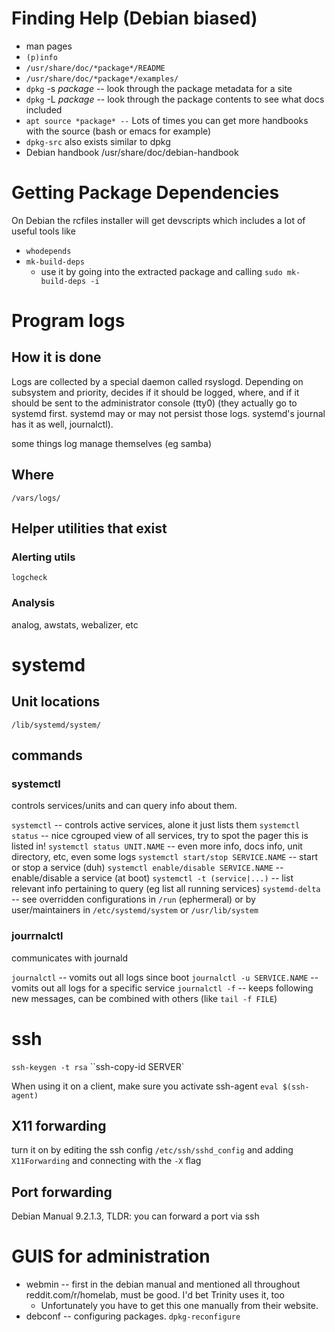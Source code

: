 # Finding Help (Debian biased)
* man pages
* `(p)info`
* `/usr/share/doc/*package*/README`
* `/usr/share/doc/*package*/examples/`
* `dpkg` -s *package* -- look through the package metadata for a site
* `dpkg` -L *package* -- look through the package contents to see what docs included
* `apt source *package* --` Lots of times you can get more handbooks with the source (bash or emacs for example)
* `dpkg-src` also exists similar to dpkg
* Debian handbook /usr/share/doc/debian-handbook

# Getting Package Dependencies
On Debian the rcfiles installer will get devscripts which includes a lot of useful tools like
* `whodepends`
* `mk-build-deps`
    - use it by going into the extracted package and calling `sudo mk-build-deps -i`

# Program logs

## How it is done
Logs are collected by a special daemon called rsyslogd.
Depending on subsystem and priority, decides if it should be logged, where, and if it should be sent to the administrator console (tty0)
(they actually go to systemd first.  systemd may or may not persist those logs. systemd's journal has it as well, journalctl).

some things log manage themselves (eg samba)

## Where
`/vars/logs/`

## Helper utilities that exist

### Alerting utils
`logcheck`

### Analysis
analog, awstats, webalizer, etc

# systemd

## Unit locations
`/lib/systemd/system/`

## commands

### systemctl
controls services/units and can query info about them.

`systemctl` -- controls active services, alone it just lists them
`systemctl status` -- nice cgrouped view of all services, try to spot the pager this is listed in!
`systemctl status UNIT.NAME` -- even more info, docs info, unit directory, etc, even some logs
`systemctl start/stop SERVICE.NAME` -- start or stop a service (duh)
`systemctl enable/disable SERVICE.NAME` -- enable/disable a service (at boot)
`systemctl -t (service|...)` -- list relevant info pertaining to query (eg list all running services)
`systemd-delta` -- see overridden configurations in `/run` (ephermeral) or by user/maintainers in `/etc/systemd/system` or `/usr/lib/system`

### jourrnalctl
communicates with journald

`journalctl` -- vomits out all logs since boot
`journalctl -u SERVICE.NAME` -- vomits out all logs for a specific service
`journalctl -f` -- keeps following new messages, can be combined with others (like `tail -f FILE`)

# ssh
`ssh-keygen -t rsa`
``ssh-copy-id SERVER`

When using it on a client, make sure you activate ssh-agent
`eval $(ssh-agent)`

## X11 forwarding
turn it on by editing the ssh config
`/etc/ssh/sshd_config`
and adding
`X11Forwarding`
and connecting with the `-X` flag

## Port forwarding
Debian Manual 9.2.1.3, TLDR: you can forward a port via ssh

# GUIS for administration
* webmin -- first in the debian manual and mentioned all throughout reddit.com/r/homelab, must be good.  I'd bet Trinity uses it, too
    * Unfortunately you have to get this one manually from their website.
* debconf -- configuring packages.  `dpkg-reconfigure`
